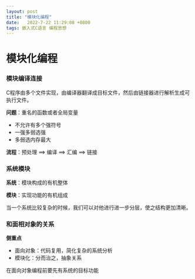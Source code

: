 ```yaml
---
layout: post
title: "模块化编程"
date:   2022-7-22 11:29:08 +0800
tags: 嵌入式C语言 编程思想
---
```


# 模块化编程



### 模块编译连接

C程序由多个文件实现，由编译器翻译成目标文件，然后由链接器进行解析生成可执行文件。

**问题**：重名的函数或者全局变量

+ 不允许有多个强符号
+ 一强多弱选强
+ 多弱选内存最大

**流程**：预处理 ==> 编译 ==> 汇编 ==> 链接





### 系统模块

**系统**：模块构成的有机整体

**模块**：实现功能的有机组成

当一个系统比较复杂的时候，我们可以对他进行进一步分层，使之结构更加清晰。



### 和面相对象的关系

**侧重点**

+ 面向对象：代码复用，简化复杂的系统分析
+ 模块化：分而治之，抽象关系

在面向对象编程前要先有系统的目标功能
